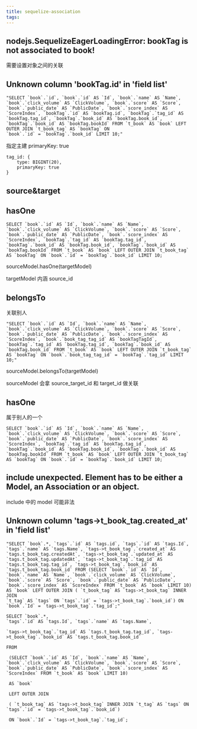 ```yaml
---
title: sequelize-association
tags:
---
```


## nodejs.SequelizeEagerLoadingError: bookTag is not associated to book!

需要设置对象之间的关联

## Unknown column 'bookTag.id' in 'field list'

```
"SELECT `book`.`id`, `book`.`id` AS `Id`, `book`.`name` AS `Name`, `book`.`click_volume` AS `ClickVolume`, `book`.`score` AS `Score`, `book`.`public_date` AS `PublicDate`, `book`.`score_index` AS `ScoreIndex`, `bookTag`.`id` AS `bookTag.id`, `bookTag`.`tag_id` AS `bookTag.tag_id`, `bookTag`.`book_id` AS `bookTag.book_id`, `bookTag`.`book_id` AS `bookTag.bookId` FROM `t_book` AS `book` LEFT OUTER JOIN `t_book_tag` AS `bookTag` ON
`book`.`id` = `bookTag`.`book_id` LIMIT 10;"
```

指定主建 primaryKey: true

```
tag_id: {
    type: BIGINT(20),
    primaryKey: true
}
```

## source&target

## hasOne

```
SELECT `book`.`id` AS `Id`, `book`.`name` AS `Name`, `book`.`click_volume` AS `ClickVolume`, `book`.`score` AS `Score`, `book`.`public_date` AS `PublicDate`, `book`.`score_index` AS `ScoreIndex`, `bookTag`.`tag_id` AS `bookTag.tag_id`, `bookTag`.`book_id` AS `bookTag.book_id`, `bookTag`.`book_id` AS `bookTag.bookId` FROM `t_book` AS `book` LEFT OUTER JOIN `t_book_tag` AS `bookTag` ON `book`.`id` = `bookTag`.`book_id` LIMIT 10;
```

sourceModel.hasOne(targetModel)

targetModel 内涵 source_id

## belongsTo

关联别人

```
"SELECT `book`.`id` AS `Id`, `book`.`name` AS `Name`, `book`.`click_volume` AS `ClickVolume`, `book`.`score` AS `Score`, `book`.`public_date` AS `PublicDate`, `book`.`score_index` AS `ScoreIndex`, `book`.`book_tag_tag_id` AS `bookTagTagId`, `bookTag`.`tag_id` AS `bookTag.tag_id`, `bookTag`.`book_id` AS `bookTag.book_id` FROM `t_book` AS `book` LEFT OUTER JOIN `t_book_tag` AS `bookTag` ON `book`.`book_tag_tag_id` = `bookTag`.`tag_id` LIMIT 10;"
```

sourceModel.belongsTo(targetModel)

sourceModel 会拿 source_target_id 和 target_id 做关联

## hasOne

属于别人的一个

```
SELECT `book`.`id` AS `Id`, `book`.`name` AS `Name`, `book`.`click_volume` AS `ClickVolume`, `book`.`score` AS `Score`, `book`.`public_date` AS `PublicDate`, `book`.`score_index` AS `ScoreIndex`, `bookTag`.`tag_id` AS `bookTag.tag_id`, `bookTag`.`book_id` AS `bookTag.book_id`, `bookTag`.`book_id` AS `bookTag.bookId` FROM `t_book` AS `book` LEFT OUTER JOIN `t_book_tag` AS `bookTag` ON `book`.`id` = `bookTag`.`book_id` LIMIT 10;
```

## include unexpected. Element has to be either a Model, an Association or an object.

include 中的 model 可能非法

## Unknown column 'tags->t_book_tag.created_at' in 'field list'

```
"SELECT `book`.*, `tags`.`id` AS `tags.id`, `tags`.`id` AS `tags.Id`, `tags`.`name` AS `tags.Name`, `tags->t_book_tag`.`created_at` AS `tags.t_book_tag.createdAt`, `tags->t_book_tag`.`updated_at` AS `tags.t_book_tag.updatedAt`, `tags->t_book_tag`.`tag_id` AS `tags.t_book_tag.tag_id`, `tags->t_book_tag`.`book_id` AS `tags.t_book_tag.book_id` FROM (SELECT `book`.`id` AS `Id`, `book`.`name` AS `Name`, `book`.`click_volume` AS `ClickVolume`, `book`.`score` AS `Score`, `book`.`public_date` AS `PublicDate`, `book`.`score_index` AS `ScoreIndex` FROM `t_book` AS `book` LIMIT 10) AS `book` LEFT OUTER JOIN ( `t_book_tag` AS `tags->t_book_tag` INNER JOIN
`t_tag` AS `tags` ON `tags`.`id` = `tags->t_book_tag`.`book_id`) ON `book`.`Id` = `tags->t_book_tag`.`tag_id`;"
```

```
SELECT `book`.*, 
`tags`.`id` AS `tags.Id`, `tags`.`name` AS `tags.Name`, 

`tags->t_book_tag`.`tag_id` AS `tags.t_book_tag.tag_id`, `tags->t_book_tag`.`book_id` AS `tags.t_book_tag.book_id` 

FROM

 (SELECT `book`.`id` AS `Id`, `book`.`name` AS `Name`, `book`.`click_volume` AS `ClickVolume`, `book`.`score` AS `Score`, `book`.`public_date` AS `PublicDate`, `book`.`score_index` AS `ScoreIndex` FROM `t_book` AS `book` LIMIT 10) 
 
 AS `book` 
 
 LEFT OUTER JOIN 
 
 ( `t_book_tag` AS `tags->t_book_tag` INNER JOIN `t_tag` AS `tags` ON `tags`.`id` = `tags->t_book_tag`.`book_id`) 
 
 ON `book`.`Id` = `tags->t_book_tag`.`tag_id`;
```
